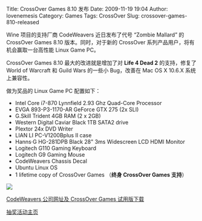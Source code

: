 Title: CrossOver Games 8.10 发布
Date: 2009-11-19 19:04
Author: lovenemesis
Category: Games
Tags: CrossOver
Slug: crossover-games-810-released

Wine 项目的支持厂商 CodeWeavers 近日发布了代号 “Zombie Mallard” 的
CrossOver Games 8.10 版本。同时，对于新的 CrossOver
系列产品用户，将有机会赢取一台高性能 Linux Game PC。

CrossOver Games 8.10 最大的改进就是增加了对 **Life 4 Dead 2**
的支持，修复了 World of Warcraft 和 Guild Wars 的一些小 Bug，改善在 Mac
OS X 10.6.X 系统上兼容性。

做为奖品的 Linux Game PC 配置如下：

-   Intel Core i7-870 Lynnfield 2.93 Ghz Quad-Core Processor
-   EVGA 893-P3-1170-AR GeForce GTX 275 (2x SLI)
-   G.Skill Trident 4GB RAM (2 x 2GB)
-   Western Digital Caviar Black 1TB SATA2 drive
-   Plextor 24x DVD Writer
-   LIAN LI PC-V1200Bplus II case
-   Hanns·G HG-281DPB Black 28" 3ms Widescreen LCD HDMI Monitor
-   Logitech G110 Gaming Keyboard
-   Logitech G9 Gaming Mouse
-   CodeWeavers Chassis Decal
-   Ubuntu Linux OS
-   1 lifetime copy of CrossOver Games （**终身 CrossOver Games 支持**）

[![](http://i.linuxtoy.org/images/2009/11/gamerpc-400x222.png)](http://i.linuxtoy.org/images/2009/11/gamerpc.png)

[CodeWeavers 公司网址及 CrossOver Games
试用版下载](http://www.codeweavers.com/)

[抽奖活动主页  
](http://www.codeweavers.com/store/ads/gamerpc)
